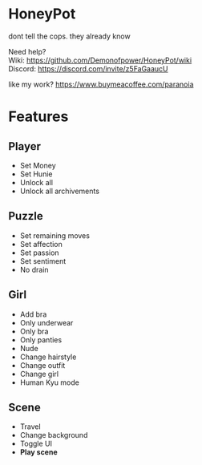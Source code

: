 # HoneyPot
dont tell the cops. they already know

Need help?  
Wiki: https://github.com/Demonofpower/HoneyPot/wiki  
Discord: https://discord.com/invite/z5FaGaaucU


like my work? https://www.buymeacoffee.com/paranoia

# Features

## Player

- Set Money  
- Set Hunie  
- Unlock all  
- Unlock all archivements

## Puzzle

- Set remaining moves  
- Set affection
- Set passion
- Set sentiment
- No drain

## Girl

- Add bra  
- Only underwear  
- Only bra  
- Only panties  
- Nude  
- Change hairstyle  
- Change outfit  
- Change girl
- Human Kyu mode

## Scene

- Travel  
- Change background  
- Toggle UI  
- **Play scene**
